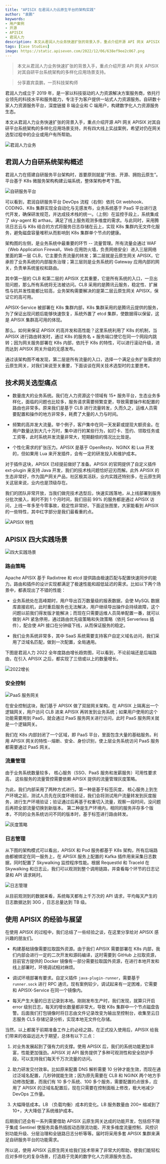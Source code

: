 ```yaml
---
title: "APISIX 在君润人力云原生平台的架构实践"
author: "袁鹏"
keywords: 
- 用户案例
- 开源
- APISIX
- 君润人力
description: 本文从君润人力业务快速扩张的背景入手，重点介绍开源 API 网关 APISIX 对其自研平台系统架构的多样化应用场景支持。
tags: [Case Studies]
image: https://static.apiseven.com/2022/12/06/638ef9ee2c067.png
---
```


> 本文从君润人力业务快速扩张的背景入手，重点介绍开源 API 网关 APISIX 对其自研平台系统架构的多样化应用场景支持。

<!--truncate-->

> 分享嘉宾袁鹏，一页科技架构师

君润人力成立于 2019 年，是一家以科技驱动的人力资源解决方案服务商，依托行业领先的科技水平和服务能力，专注于为客户提供一站式人力资源服务。自研数十家人力资源服务平台，深度链接 B 端企业和 C 端用户，构建数字化人力资源服务生态。

本文从君润人力业务快速扩张的背景入手，重点介绍开源 API 网关 APISIX 对其自研平台系统架构的多样化应用场景支持，共有四大线上实战案例，希望对仍在网关选型过程中的企业或用户有所帮助。

![君润人力业务](https://static.apiseven.com/2022/12/09/639291b9ce2a8.png)

## 君润人力自研系统架构概述

君润人力在搭建自研服务平台架构时，首要原则就是“开放、开源、拥抱云原生”。平台基于 K8s 微服务架构构建云端系统，整体架构参考下图。

![自研服务平台](https://static.apiseven.com/2022/12/09/639291ba824c6.png)

可以看到，君润自研服务平台 DevOps 流程（右侧）依托 Git webhook、CODING、K8s 集群实现全自动化与无感发布，业务系统基于 PaaS 平台进行迭代开发，确保研发规范，并达成技术栈的统一。（上侧）在监控手段上，系统集成了 sky-agent 和 arthas，满足了线上服务观测多维度的需求。与此同时，采用腾讯日志云与 K8s 结合的方式将服务日志存储在云上，实现 K8s 集群内无文件化服务，避免磁盘容量堆积从而影响到 K8s 集群单个节点的健康。

架构图的左侧，是业务系统中最重要的环节 -- 流量管理。所有流量会通过 WAF（Web Application Firewall，Web 应用防火墙，负责网络安全）进入三层网络里面的第一层 CLB，它主要负责流量的转发；第二层就是云原生网关 APISIX，它承担了业务系统的内部服务治理；第三层则是业务系统的 Gateway 应用内部的网关，负责单系统鉴权和路由。

其中第一层的 CLB 和第二层的 APISIX 尤其重要，它是所有系统的入口，一旦出现问题，那么所有系统将无法被访问。CLB 采用的是腾讯云服务，稳定性、扩展性与抗并发性能都比较高，业务架构需要解决的是第二层云原生网关 APISIX，保证它的高可用。

APISIX-Service 被部署在 K8s 集群内部，K8s 集群采用的是腾讯云提供的服务，为了保证出现问题后能够快速恢复，系统外置了 etcd 集群，使数据得以保留，这是 APISIX 集群高可用的体现。

那么，如何来保证 APISIX 的高并发和高性能？这里系统利用了 K8s 的机制，当 APISIX 进行路由转发时，通过 K8s 的服务名 + 服务端口使它在同一个网段内跳转；因为网关服务部署在 K8s 内部，依托于 K8s 的特性，可以进行滚动升级，进而达到 APISIX 网关升级的无感发布。

通过该架构图不难发现，第二层是所有流量的入口，选择一个满足业务扩张需求的云原生网关，对我们来说至关重要，下面谈谈在网关技术选型时的主要思考。

## 技术网关选型痛点

- 数量庞大的业务系统。我们在人力资源这个领域有 15+ 服务平台，生态业务多样化，面临的问题也比较多，服务请求需要频繁变更，导致需要操作和配置的路由也非常多。原来我们是基于 CLB 进行流量转发，久而久之，运维人员需要配置和操作的地方非常多，耗费了大量的人力与时间。

- 频繁的高并发大流量。举个例子，客户集中在同一天发薪或提现大额资金。在用户数量达到大几十万时，集中进行的某些行为，如打卡、签约、领取任务或工资等，此时系统并发流量非常大，短期翻倍的情况比比皆是。

- 个性化需求的扩张压力。APISIX 是基于 OpenResty、NGINX 和 Lua 开发的，但如果用 Lua 来开发插件，会有一定的研发投入和维护成本。

对于插件这块，APISIX 已经提前做好了准备。APISIX 的官网提供了自定义插件 ext-plugin 来支持 Java 开发，我们的技术栈问题恰好迎刃而解。此外 APISIX 的生态非常好，作为国产网关产品，社区极其活跃，业内实践还特别多，在云原生网关这层来说，业内也是顶级存在。

我们的团队非常开放，当我们做完技术选型后，快速实践落地，从上线部署到服务分批次接入，耗时不到 1 个月时间，我们目前 99% 的服务都是通过 APISIX 访问，上线一年多至今零事故，稳定性非常好。下面这张图里，大家能看到 APISIX 的一些特性，其中红字部分是我们最看重的点。

![APISIX 特性](https://static.apiseven.com/2022/12/09/639291bb06396.png)

## APISIX 四大实践场景

![四大实践场景](https://static.apiseven.com/2022/12/09/639291bbbbfe0.png)

### 路由策略

Apache APISIX 基于 Radixtree 和 etcd 提供路由极速匹配与配置快速同步的能力。路由和插件的设计实现都满足了极速性能和超低延迟的需求。比如以下两个场景中，都表现出了不错的性能：

- 业务系统处在高峰期时，用户导出百万数量级的报表数据，会使 MySQL 数据库直接宕机，此时重启服务也无法解决，用户继续导出操作会持续故障，这个问题以前我们得发版才能解决；而现在只需要运维人员简单配置一番，就可以做到 API 紧急停用，通过路由优先级策略和失效策略（依托 Serverless 插件），配合使 API 接口在分钟级下线，从而保证服务的稳定。

- 我们业务系统非常多，其中 SaaS 系统需要支持客户自定义域名访问，我们采用了泛域名匹配，做到一次配置，全局通用。

下图是君润人力 2022 全年度路由增长趋势图，可以看到，不论前端还是后端路由，在引入 APISIX 之后，都实现了三倍或以上的数量增长。

![2022增长](https://static.apiseven.com/2022/12/09/639291bc3c66a.png)

### 安全控制

![PaaS 服务网关](https://static.apiseven.com/2022/12/09/639291bb5f479.png)

在安全控制这块，我们基于 APISIX 做了双层网关架构，在 APISIX 上隔离出一个逻辑网关，用户访问 CLB 进来 APISIX 再转发到业务系统；如果用户使用的这个功能需要用到 PaaS，就会通过 PaaS 服务网关进行访问，此时 PaaS 服务网关就是一个逻辑网关。

我们在 K8s 内部封闭了一个区域，即 PaaS 平台，里面包含大量的基础服务。利用 APISIX 网关的特性--熔断、安全、身份识别，使上层业务系统访问 PaaS 服务都需要通过 PaaS 网关。

### 流量管理

由于业务系统数量较多， 核心服务（SSO、PaaS 服务和发薪服务）可用性要求高， 这些服务的流量管控需要依赖 APISIX 提供的流量管理灰度策略。

为此，我们内部采用了两种方式进行。第一种是基于标签灰度， 核心服务上到生产环境之前，测试人员先在灰度环境验证，我们会将测试用户流量转发到灰度服务，进行生产环境验证；验证通过后再基于权重切入流量，观察一段时间，没问题后再把全部流量切换到新版本。
第二种是生产环境内，相同的服务并存多个版本，不同的业务系统访问不同的版本时，基于标签进行路由转发。

![灰度策略](https://static.apiseven.com/2022/12/09/639291b99687a.png)

### 日志管理

从下图的架构模式可以看出，APISIX 和 Pod 服务都基于 K8s 架构，所有后端路由都被绑定在同一服务上，在 APISIX 服务上配置的 Kafka 插件用来采集日志数据，同时配置了 Skywalking 监控程序性能。根据 RequestId 和 TraceId 在 Skywalking 和日志云，我们可以观测到整个调用链路，并查看每个环节的日志记录和 API 请求耗时。

![日志管理](https://static.apiseven.com/2022/12/09/639291b9cb5c5.png)

从目前观测到的数据来看，系统每天都有上千万次的 API 请求，平均每天产生的日志数据达到 30G ，日志总量达到 TB 级。

## 使用 APISIX 的经验与展望

在使用 APISIX 的过程中，我们总结了一些经验之谈，在这里分享给对 APISIX 感兴趣的朋友们。

- 构建基础镜像需要拉取国外资源。由于我们 APISIX 需要部署在 K8s 内部，我们内部会进行一定的二次开发和源码编译，这时需要到 GitHub 上拉取资源，目前官方提供的 Docker 镜像有一部分需要拉取国外资源，在进行本地开发和线上部署时，环境调试相对麻烦。

- 调试环境部署有要求。自定义插件 `java-plugin-runner`，需要基于 `runner.sock` 进行 RPC 通讯，现有案例较少，调试起来有一定困难，它需要和 APISIX-Service 在同一个镜像内。

- 每天产生大量的日志记录到本地。刚刚发布生产时，我们发现，就算只开启 error 级别日志，每天的增长数量都非常大，导致 K8s 集群中一个节点磁盘告警。后面我们打包镜像时将日志由文件记录改变为输出至控制台，收集至云日志服务 CLS 存储记录分析，实现本地无文件化存储。

当然，以上都属于前期准备工作上的必经之路，在正式投入使用后，APISIX 给我们带来的收益远远大于期望，总体有以下三点：

1. 对业务发展起到了强有力的支撑。使用 APISIX 后，我们的系统功能更加丰富，性能更加强劲。APISIX 对 API 服务提供了多种可观测性和安全防护手段，可以支持我们每天千万次流量的访问。

2. 助力研发交付效率。比如原来配置 DNS 解析需要 10 分钟才能生效，而现在通过泛域名配置，几秒钟就能生效；因为原先需要在 CLB 和 NGINX 两个地方手动修改配置，而我们有 10 多个系统、100 多个服务，需要配置的点很多，应用了 APISIX 的泛域名配置后，现在只需要在控制面板上修改，极大地减少 DevOps 工作量。

3. 大幅降低成本。LB （负载均衡）成本的变化。LB 服务数量由 200+ 缩减到了 10+，大大降低了系统维护成本。

后期我们还会有一系列需要借助 APISIX 云原生网关达成的功能开发，包括但不限于集成 Sentinel 使服务具备热插拔动态限流功能、开发多维度流量控制、风控识别功能升级、分层治理和全链路日志分析等等。届时将采用多套 APISIX 集群来满足自研服务平台的功能需求。

所以说，使用 APISIX 云原生网关给我们技术带来了非常大的帮助，使我们能轻松应对多样化的复杂场景，打造趋于完美的数字化人力资源服务生态。
